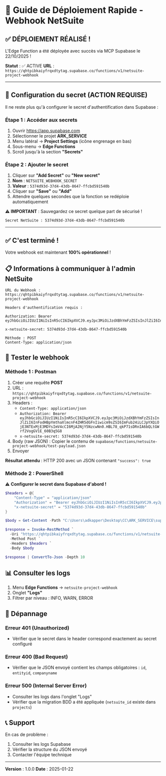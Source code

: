 # 🚀 Guide de Déploiement Rapide - Webhook NetSuite

## ✅ DÉPLOIEMENT RÉALISÉ !

L'Edge Function a été déployée avec succès via MCP Supabase le 22/10/2025 !

**Statut** : ✅ ACTIVE
**URL** : `https://qhtpibkaiyfrqxdtytag.supabase.co/functions/v1/netsuite-project-webhook`

---

## 🔐 Configuration du secret (ACTION REQUISE)

Il ne reste plus qu'à configurer le secret d'authentification dans Supabase :

### Étape 1 : Accéder aux secrets

1. Ouvrir https://app.supabase.com
2. Sélectionner le projet **ARK_SERVICE**
3. Menu latéral → **Project Settings** (icône engrenage en bas)
4. Sous-menu → **Edge Functions**
5. Scroll jusqu'à la section **"Secrets"**

### Étape 2 : Ajouter le secret

1. Cliquer sur **"Add Secret"** ou **"New secret"**
2. **Nom** : `NETSUITE_WEBHOOK_SECRET`
3. **Valeur** : `5374d93d-37d4-43db-8647-ffcbd591540b`
4. Cliquer sur **"Save"** ou **"Add"**
5. Attendre quelques secondes que la fonction se redéploie automatiquement

⚠️ **IMPORTANT** : Sauvegardez ce secret quelque part de sécurisé !

```
Secret NetSuite : 5374d93d-37d4-43db-8647-ffcbd591540b
```

---

## ✅ C'est terminé !

Votre webhook est maintenant **100% opérationnel** !

## 📋 Informations à communiquer à l'admin NetSuite

```
URL du Webhook :
https://qhtpibkaiyfrqxdtytag.supabase.co/functions/v1/netsuite-project-webhook

Headers d'authentification requis :

Authorization: Bearer eyJhbGciOiJIUzI1NiIsInR5cCI6IkpXVCJ9.eyJpc3MiOiJzdXBhYmFzZSIsInJlZiI6InFodHBpYmthaXlmcnF4ZHR5dGFnIiwicm9sZSI6ImFub24iLCJpYXQiOjE3NTExMjE3MDYsImV4cCI6MjA2NjY5NzcwNn0.HBL78_qkP71sDRnIA6bQLtGWrf2VogGV1E_60B3q5G8

x-netsuite-secret: 5374d93d-37d4-43db-8647-ffcbd591540b

Méthode : POST
Content-Type: application/json
```

## 🧪 Tester le webhook

### Méthode 1 : Postman

1. Créer une requête **POST**
2. URL : `https://qhtpibkaiyfrqxdtytag.supabase.co/functions/v1/netsuite-project-webhook`
3. Headers :
   - `Content-Type: application/json`
   - `Authorization: Bearer eyJhbGciOiJIUzI1NiIsInR5cCI6IkpXVCJ9.eyJpc3MiOiJzdXBhYmFzZSIsInJlZiI6InFodHBpYmthaXlmcnF4ZHR5dGFnIiwicm9sZSI6ImFub24iLCJpYXQiOjE3NTExMjE3MDYsImV4cCI6MjA2NjY5NzcwNn0.HBL78_qkP71sDRnIA6bQLtGWrf2VogGV1E_60B3q5G8`
   - `x-netsuite-secret: 5374d93d-37d4-43db-8647-ffcbd591540b`
4. Body (raw JSON) : Copier le contenu de `supabase/functions/netsuite-project-webhook/test-payload.json`
5. Envoyer

**Résultat attendu** : HTTP 200 avec un JSON contenant `"success": true`

### Méthode 2 : PowerShell

⚠️ **Configurer le secret dans Supabase d'abord !**

```powershell
$headers = @{
    "Content-Type" = "application/json"
    "Authorization" = "Bearer eyJhbGciOiJIUzI1NiIsInR5cCI6IkpXVCJ9.eyJpc3MiOiJzdXBhYmFzZSIsInJlZiI6InFodHBpYmthaXlmcnF4ZHR5dGFnIiwicm9sZSI6ImFub24iLCJpYXQiOjE3NTExMjE3MDYsImV4cCI6MjA2NjY5NzcwNn0.HBL78_qkP71sDRnIA6bQLtGWrf2VogGV1E_60B3q5G8"
    "x-netsuite-secret" = "5374d93d-37d4-43db-8647-ffcbd591540b"
}

$body = Get-Content -Path "C:\Users\adkapper\Desktop\CC\ARK_SERVICE\supabase\functions\netsuite-project-webhook\test-payload.json" -Raw

$response = Invoke-RestMethod `
  -Uri "https://qhtpibkaiyfrqxdtytag.supabase.co/functions/v1/netsuite-project-webhook" `
  -Method Post `
  -Headers $headers `
  -Body $body

$response | ConvertTo-Json -Depth 10
```

## 📊 Consulter les logs

1. Menu **Edge Functions** → `netsuite-project-webhook`
2. Onglet **"Logs"**
3. Filtrer par niveau : INFO, WARN, ERROR

## 🐛 Dépannage

### Erreur 401 (Unauthorized)
- Vérifier que le secret dans le header correspond exactement au secret configuré

### Erreur 400 (Bad Request)
- Vérifier que le JSON envoyé contient les champs obligatoires : `id`, `entityid`, `companyname`

### Erreur 500 (Internal Server Error)
- Consulter les logs dans l'onglet "Logs"
- Vérifier que la migration BDD a été appliquée (`netsuite_id` existe dans `projects`)

## 📞 Support

En cas de problème :
1. Consulter les logs Supabase
2. Vérifier la structure du JSON envoyé
3. Contacter l'équipe technique

---

**Version** : 1.0.0
**Date** : 2025-01-22
